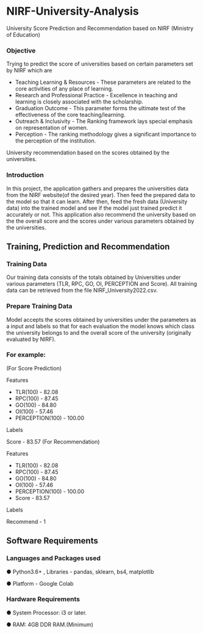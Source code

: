 # NIRF-University-Analysis

University Score Prediction and Recommendation based on NIRF (Ministry of Education)

### Objective

Trying to predict the score of universities based on certain parameters set by NIRF which are

- Teaching Learning & Resources - These parameters are related to the core activities of any place of learning.
- Research and Professional Practice - Excellence in teaching and learning is closely associated with the scholarship.
- Graduation Outcome - This parameter forms the ultimate test of the effectiveness of the core teaching/learning.
- Outreach & Inclusivity - The Ranking framework lays special emphasis on representation of women.
- Perception - The ranking methodology gives a significant importance to the perception of the institution.

University recommendation based on the scores obtained by the universities.

### Introduction

In this project, the application gathers and prepares the universities data from the NIRF website(of the desired year). Then feed the prepared data to the model so that it can learn. After then, feed the fresh data (University data) into the trained model and see if the model just trained predict it accurately or not. This application also recommend the university based on the the overall score and the scores under various parameters obtained by the universities.

## Training, Prediction and Recommendation

### Training Data 
Our training data consists of the totals obtained by Universities under various parameters (TLR, RPC, GO, OI, PERCEPTION and Score). All training data can be retrieved from the file NIRF_University2022.csv.

### Prepare Training Data 
Model accepts the scores obtained by universities under the parameters as a input and labels so that for each evaluation the model knows which class the university belongs to and the overall score of the university (originally evaluated by NIRF).

### For example:

(For Score Prediction)

Features

- TLR(100) - 82.08
- RPC(100) - 87.45
- GO(100) - 84.80
- OI(100) - 57.46
- PERCEPTION(100) - 100.00

Labels

Score - 83.57
(For Recommendation)

Features

- TLR(100) - 82.08
- RPC(100) - 87.45
- GO(100) - 84.80
- OI(100) - 57.46
- PERCEPTION(100) - 100.00
- Score - 83.57

Labels

Recommend - 1


## Software Requirements

### Languages and Packages used

● Python3.6+ , Libraries - pandas, sklearn, bs4, matplotlib

● Platform - Google Colab

### Hardware Requirements

● System Processor: i3 or later.

● RAM: 4GB DDR RAM.(Minimum)

